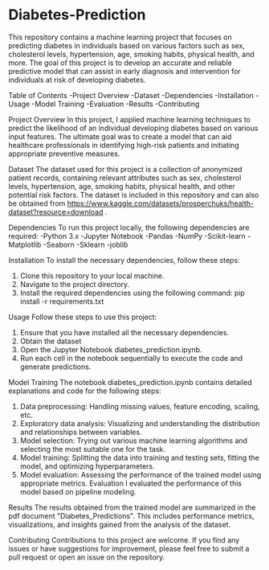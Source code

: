 # Diabetes-Prediction


This repository contains a machine learning project that focuses on predicting diabetes in individuals based on 
various factors such as sex, cholesterol levels, hypertension, age, smoking habits, physical health, and more. The 
goal of this project is to develop an accurate and reliable predictive model that can assist in early diagnosis and 
intervention for individuals at risk of developing diabetes.

Table of Contents
-Project Overview
-Dataset
-Dependencies
-Installation
-Usage
-Model Training
-Evaluation
-Results
-Contributing


Project Overview
In this project, I applied machine learning techniques to predict the likelihood of an individual developing 
diabetes based on various input features. The ultimate goal was to create a model that can aid healthcare professionals 
in identifying high-risk patients and initiating appropriate preventive measures.


Dataset
The dataset used for this project is a collection of anonymized patient records, containing relevant attributes such as 
sex, cholesterol levels, hypertension, age, smoking habits, physical health, and other potential risk factors. The 
dataset is included in this repository and can also be obtained from https://www.kaggle.com/datasets/prosperchuks/health-dataset?resource=download .


Dependencies
To run this project locally, the following dependencies are required:
-Python 3.x
-Jupyter Notebook
-Pandas
-NumPy
-Scikit-learn
-Matplotlib
-Seaborn
-Sklearn
-joblib


Installation
To install the necessary dependencies, follow these steps:
1. Clone this repository to your local machine.
2. Navigate to the project directory.
3. Install the required dependencies using the following command: pip install -r requirements.txt 

Usage
Follow these steps to use this project:
1. Ensure that you have installed all the necessary dependencies.
2. Obtain the dataset 
3. Open the Jupyter Notebook diabetes_prediction.ipynb.
4. Run each cell in the notebook sequentially to execute the code and generate predictions.

Model Training
The notebook diabetes_prediction.ipynb contains detailed explanations and code for the following steps:
1. Data preprocessing: Handling missing values, feature encoding, scaling, etc.
2. Exploratory data analysis: Visualizing and understanding the distribution and relationships between 
variables.
3. Model selection: Trying out various machine learning algorithms and selecting the most suitable one for the
task.
4. Model training: Splitting the data into training and testing sets, fitting the model, and optimizing 
hyperparameters.
5. Model evaluation: Assessing the performance of the trained model using appropriate metrics.
Evaluation
I evaluated the performance of this model based on pipeline modeling. 

Results
The results obtained from the trained model are summarized in the pdf document "Diabetes_Predictions". This 
includes performance metrics, visualizations, and insights gained from the analysis of the dataset.

Contributing
Contributions to this project are welcome. If you find any issues or have suggestions for improvement, please feel 
free to submit a pull request or open an issue on the repository.
